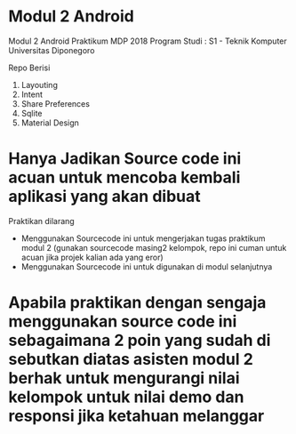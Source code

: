 # Modul 2 Android 

Modul 2 Android Praktikum MDP 2018
Program Studi : S1 - Teknik Komputer
Universitas Diponegoro

Repo Berisi
1. Layouting
2. Intent
3. Share Preferences
4. Sqlite
5. Material Design


# Hanya Jadikan Source code ini acuan untuk mencoba kembali aplikasi yang akan dibuat
Praktikan dilarang
- Menggunakan Sourcecode ini untuk mengerjakan tugas praktikum modul 2 (gunakan sourcecode masing2 kelompok, repo ini cuman untuk acuan jika projek kalian ada yang eror)
- Menggunakan Sourcecode ini untuk digunakan di modul selanjutnya

# Apabila praktikan dengan sengaja menggunakan source code ini sebagaimana 2 poin yang sudah di sebutkan diatas asisten modul 2 berhak untuk mengurangi nilai kelompok untuk nilai demo dan responsi jika ketahuan melanggar
